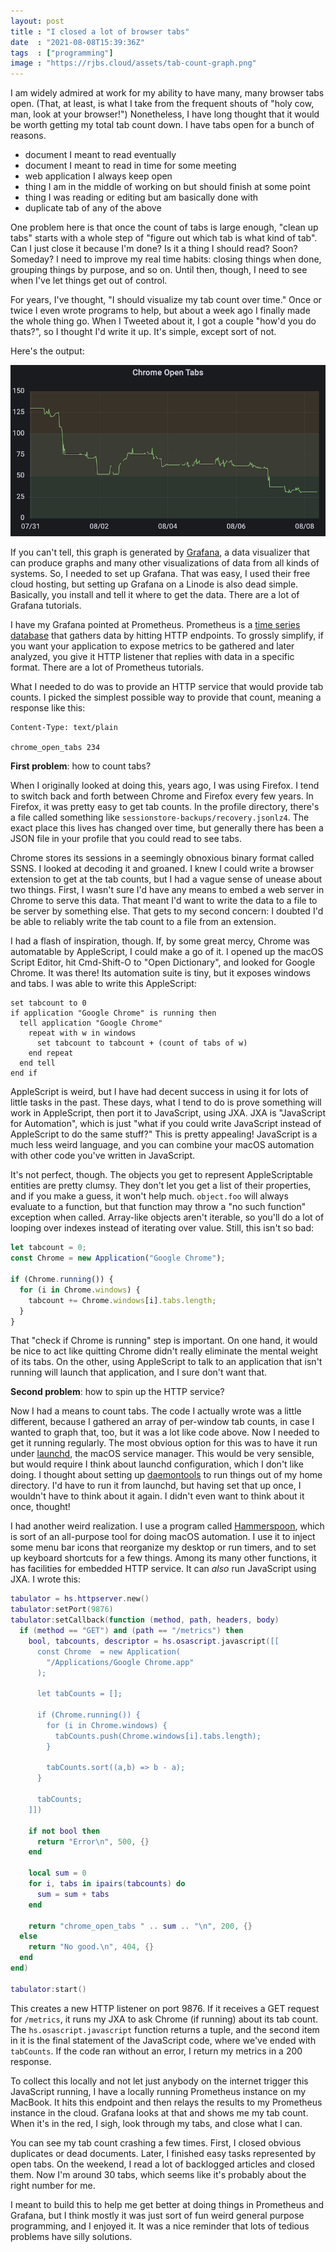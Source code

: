 ```yaml
---
layout: post
title : "I closed a lot of browser tabs"
date  : "2021-08-08T15:39:36Z"
tags  : ["programming"]
image : "https://rjbs.cloud/assets/tab-count-graph.png"
---
```

I am widely admired at work for my ability to have many, many browser tabs
open.  (That, at least, is what I take from the frequent shouts of "holy cow,
man, look at your browser!")  Nonetheless, I have long thought that it would be
worth getting my total tab count down.  I have tabs open for a bunch of
reasons.

* document I meant to read eventually
* document I meant to read in time for some meeting
* web application I always keep open
* thing I am in the middle of working on but should finish at some point
* thing I was reading or editing but am basically done with
* duplicate tab of any of the above

One problem here is that once the count of tabs is large enough, "clean up
tabs" starts with a whole step of "figure out which tab is what kind of tab".
Can I just close it because I'm done?  Is it a thing I should read?  Soon?
Someday?  I need to improve my real time habits: closing things when done,
grouping things by purpose, and so on.  Until then, though, I need to see when
I've let things get out of control.

For years, I've thought, "I should visualize my tab count over time."  Once or
twice I even wrote programs to help, but about a week ago I finally made the
whole thing go.  When I Tweeted about it, I got a couple "how'd you do thats?",
so I thought I'd write it up.  It's simple, except sort of not.

Here's the output:

![a graph of my browser tabs](/assets/tab-count-graph.png)

If you can't tell, this graph is generated by
[Grafana](https://en.wikipedia.org/wiki/Grafana), a data visualizer that can
produce graphs and many other visualizations of data from all kinds of systems.
So, I needed to set up Grafana.  That was easy, I used their free cloud
hosting, but setting up Grafana on a Linode is also dead simple.  Basically,
you install and tell it where to get the data.  There are a lot of Grafana
tutorials.

I have my Grafana pointed at Prometheus.  Prometheus is a [time series
database](https://en.wikipedia.org/wiki/Time_series_database) that gathers data
by hitting HTTP endpoints.  To grossly simplify, if you want your application
to expose metrics to be gathered and later analyzed, you give it HTTP listener
that replies with data in a specific format.  There are a lot of Prometheus
tutorials.

What I needed to do was to provide an HTTP service that would provide tab
counts.  I picked the simplest possible way to provide that count, meaning a
response like this:

    Content-Type: text/plain

    chrome_open_tabs 234

**First problem**: how to count tabs?

When I originally looked at doing this, years ago, I was using Firefox.  I tend
to switch back and forth between Chrome and Firefox every few years.  In
Firefox, it was pretty easy to get tab counts.  In the profile directory,
there's a file called something like `sessionstore-backups/recovery.jsonlz4`.
The exact place this lives has changed over time, but generally there has been
a JSON file in your profile that you could read to see tabs.

Chrome stores its sessions in a seemingly obnoxious binary format called SSNS.
I looked at decoding it and groaned.  I knew I could write a browser extension
to get at the tab counts, but I had a vague sense of unease about two things.
First, I wasn't sure I'd have any means to embed a web server in Chrome to
serve this data.  That meant I'd want to write the data to a file to be server
by something else.  That gets to my second concern:  I doubted I'd be able to
reliably write the tab count to a file from an extension.

I had a flash of inspiration, though.  If, by some great mercy, Chrome was
automatable by AppleScript, I could make a go of it.  I opened up the macOS
Script Editor, hit Cmd-Shift-O to "Open Dictionary", and looked for Google
Chrome.  It was there!  Its automation suite is tiny, but it exposes windows
and tabs.  I was able to write this AppleScript:

```applescript
set tabcount to 0
if application "Google Chrome" is running then
  tell application "Google Chrome"
    repeat with w in windows
      set tabcount to tabcount + (count of tabs of w)
    end repeat
  end tell
end if
```

AppleScript is weird, but I have had decent success in using it for lots of
little tasks in the past.  These days, what I tend to do is prove something
will work in AppleScript, then port it to JavaScript, using JXA.  JXA is
"JavaScript for Automation", which is just "what if you could write JavaScript
instead of AppleScript to do the same stuff?"  This is pretty appealing!
JavaScript is a much less weird language, and you can combine your macOS
automation with other code you've written in JavaScript.

It's not perfect, though.  The objects you get to represent AppleScriptable
entities are pretty clumsy.  They don't let you get a list of their properties,
and if you make a guess, it won't help much.  `object.foo` will always evaluate
to a function, but that function may throw a "no such function" exception when
called.  Array-like objects aren't iterable, so you'll do a lot of looping over
indexes instead of iterating over value.  Still, this isn't so bad:

```javascript
let tabcount = 0;
const Chrome = new Application("Google Chrome");

if (Chrome.running()) {
  for (i in Chrome.windows) {
    tabcount += Chrome.windows[i].tabs.length;
  }
}
```

That "check if Chrome is running" step is important.  On one hand, it would be
nice to act like quitting Chrome didn't really eliminate the mental weight of
its tabs.  On the other, using AppleScript to talk to an application that isn't
running will launch that application, and I sure don't want that.

**Second problem**: how to spin up the HTTP service?

Now I had a means to count tabs.  The code I actually wrote was a little
different, because I gathered an array of per-window tab counts, in case I
wanted to graph that, too, but it was a lot like code above.  Now I needed to
get it running regularly.  The most obvious option for this was to have it run
under [launchd](https://en.wikipedia.org/wiki/Launchd), the macOS service
manager.  This would be very sensible, but would require I think about launchd
configuration, which I don't like doing.  I thought about setting up
[daemontools](https://en.wikipedia.org/wiki/Daemontools) to run things out of
my home directory.  I'd have to run it from launchd, but having set that up
once, I wouldn't have to think about it again.  I didn't even want to think
about it once, thought!

I had another weird realization.  I use a program called
[Hammerspoon](https://www.hammerspoon.org/), which is sort of an all-purpose
tool for doing macOS automation.  I use it to inject some menu bar icons that
reorganize my desktop or run timers, and to set up keyboard shortcuts for a few
things.  Among its many other functions, it has facilities for embedded HTTP
service.  It can *also* run JavaScript using JXA.  I wrote this:

```lua
tabulator = hs.httpserver.new()
tabulator:setPort(9876)
tabulator:setCallback(function (method, path, headers, body)
  if (method == "GET") and (path == "/metrics") then
    bool, tabcounts, descriptor = hs.osascript.javascript([[
      const Chrome  = new Application(
        "/Applications/Google Chrome.app"
      );

      let tabCounts = [];

      if (Chrome.running()) {
        for (i in Chrome.windows) {
          tabCounts.push(Chrome.windows[i].tabs.length);
        }

        tabCounts.sort((a,b) => b - a);
      }

      tabCounts;
    ]])

    if not bool then
      return "Error\n", 500, {}
    end

    local sum = 0
    for i, tabs in ipairs(tabcounts) do
      sum = sum + tabs
    end

    return "chrome_open_tabs " .. sum .. "\n", 200, {}
  else
    return "No good.\n", 404, {}
  end
end)

tabulator:start()
```

This creates a new HTTP listener on port 9876.  If it receives a GET request
for `/metrics`, it runs my JXA to ask Chrome (if running) about its tab count.
The `hs.osascript.javascript` function returns a tuple, and the second item in
it is the final statement of the JavaScript code, where we've ended with
`tabCounts`.  If the code ran without an error, I return my metrics in a 200
response.

To collect this locally and not let just anybody on the internet trigger this
JavaScript running, I have a locally running Prometheus instance on my MacBook.
It hits this endpoint and then relays the results to my Prometheus instance in
the cloud.  Grafana looks at that and shows me my tab count.  When it's in the
red, I sigh, look through my tabs, and close what I can.

You can see my tab count crashing a few times.  First, I closed obvious
duplicates or dead documents.  Later, I finished easy tasks represented by open
tabs.  On the weekend, I read a lot of backlogged articles and closed them.
Now I'm around 30 tabs, which seems like it's probably about the right number
for me.

I meant to build this to help me get better at doing things in Prometheus and
Grafana, but I think mostly it was just sort of fun weird general purpose
programming, and I enjoyed it.  It was a nice reminder that lots of tedious
problems have silly solutions.

